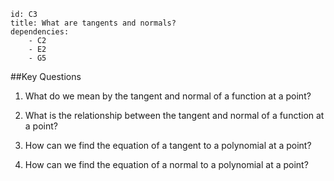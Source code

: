 ````
id: C3
title: What are tangents and normals?
dependencies: 
    - C2
    - E2
    - G5
````
##Key Questions

1. What do we mean by the tangent and normal of a function at a point?

1. What is the relationship between the tangent and normal of a function at a point?

1. How can we find the equation of a tangent to a polynomial at a point?

1. How can we find the equation of a normal to a polynomial at a point?

